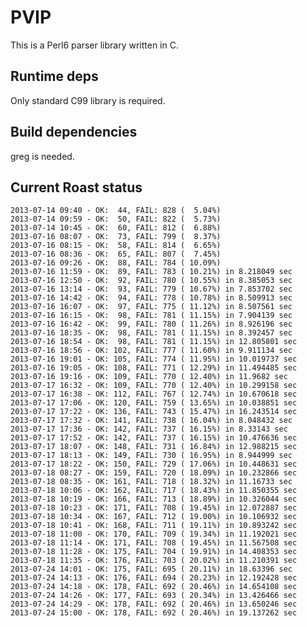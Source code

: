 PVIP
====

This is a Perl6 parser library written in C.

Runtime deps
------------

Only standard C99 library is required.

Build dependencies
------------------

greg is needed.


Current Roast status
--------------------

    2013-07-14 09:40 - OK:  44, FAIL: 828 (  5.04%)
    2013-07-14 09:59 - OK:  50, FAIL: 822 (  5.73%)
    2013-07-14 10:45 - OK:  60, FAIL: 812 (  6.88%)
    2013-07-16 08:07 - OK:  73, FAIL: 799 (  8.37%)
    2013-07-16 08:15 - OK:  58, FAIL: 814 (  6.65%)
    2013-07-16 08:36 - OK:  65, FAIL: 807 (  7.45%)
    2013-07-16 09:26 - OK:  88, FAIL: 784 ( 10.09%)
    2013-07-16 11:59 - OK:  89, FAIL: 783 ( 10.21%) in 8.218049 sec
    2013-07-16 12:50 - OK:  92, FAIL: 780 ( 10.55%) in 8.385053 sec
    2013-07-16 13:14 - OK:  93, FAIL: 779 ( 10.67%) in 7.853702 sec
    2013-07-16 14:42 - OK:  94, FAIL: 778 ( 10.78%) in 8.509913 sec
    2013-07-16 16:07 - OK:  97, FAIL: 775 ( 11.12%) in 8.507561 sec
    2013-07-16 16:15 - OK:  98, FAIL: 781 ( 11.15%) in 7.904139 sec
    2013-07-16 16:42 - OK:  99, FAIL: 780 ( 11.26%) in 8.926196 sec
    2013-07-16 18:35 - OK:  98, FAIL: 781 ( 11.15%) in 8.392457 sec
    2013-07-16 18:54 - OK:  98, FAIL: 781 ( 11.15%) in 12.805801 sec
    2013-07-16 18:56 - OK: 102, FAIL: 777 ( 11.60%) in 9.911134 sec
    2013-07-16 19:01 - OK: 105, FAIL: 774 ( 11.95%) in 10.019737 sec
    2013-07-16 19:05 - OK: 108, FAIL: 771 ( 12.29%) in 11.494485 sec
    2013-07-16 19:16 - OK: 109, FAIL: 770 ( 12.40%) in 11.9682 sec
    2013-07-17 16:32 - OK: 109, FAIL: 770 ( 12.40%) in 10.299158 sec
    2013-07-17 16:38 - OK: 112, FAIL: 767 ( 12.74%) in 10.670618 sec
    2013-07-17 17:06 - OK: 120, FAIL: 759 ( 13.65%) in 10.038851 sec
    2013-07-17 17:22 - OK: 136, FAIL: 743 ( 15.47%) in 16.243514 sec
    2013-07-17 17:32 - OK: 141, FAIL: 738 ( 16.04%) in 8.048432 sec
    2013-07-17 17:36 - OK: 142, FAIL: 737 ( 16.15%) in 8.33143 sec
    2013-07-17 17:52 - OK: 142, FAIL: 737 ( 16.15%) in 10.476636 sec
    2013-07-17 18:07 - OK: 148, FAIL: 731 ( 16.84%) in 12.988215 sec
    2013-07-17 18:13 - OK: 149, FAIL: 730 ( 16.95%) in 8.944999 sec
    2013-07-17 18:22 - OK: 150, FAIL: 729 ( 17.06%) in 10.448631 sec
    2013-07-18 08:27 - OK: 159, FAIL: 720 ( 18.09%) in 10.232866 sec
    2013-07-18 08:35 - OK: 161, FAIL: 718 ( 18.32%) in 11.16733 sec
    2013-07-18 10:06 - OK: 162, FAIL: 717 ( 18.43%) in 11.850355 sec
    2013-07-18 10:19 - OK: 166, FAIL: 713 ( 18.89%) in 10.326044 sec
    2013-07-18 10:23 - OK: 171, FAIL: 708 ( 19.45%) in 12.072887 sec
    2013-07-18 10:34 - OK: 167, FAIL: 712 ( 19.00%) in 10.106932 sec
    2013-07-18 10:41 - OK: 168, FAIL: 711 ( 19.11%) in 10.893242 sec
    2013-07-18 11:00 - OK: 170, FAIL: 709 ( 19.34%) in 11.192021 sec
    2013-07-18 11:14 - OK: 171, FAIL: 708 ( 19.45%) in 11.567508 sec
    2013-07-18 11:28 - OK: 175, FAIL: 704 ( 19.91%) in 14.408353 sec
    2013-07-18 11:35 - OK: 176, FAIL: 703 ( 20.02%) in 11.210391 sec
    2013-07-24 14:01 - OK: 175, FAIL: 695 ( 20.11%) in 18.63396 sec
    2013-07-24 14:13 - OK: 176, FAIL: 694 ( 20.23%) in 12.192428 sec
    2013-07-24 14:18 - OK: 178, FAIL: 692 ( 20.46%) in 14.654108 sec
    2013-07-24 14:26 - OK: 177, FAIL: 693 ( 20.34%) in 13.426466 sec
    2013-07-24 14:29 - OK: 178, FAIL: 692 ( 20.46%) in 13.650246 sec
    2013-07-24 15:00 - OK: 178, FAIL: 692 ( 20.46%) in 19.137262 sec

